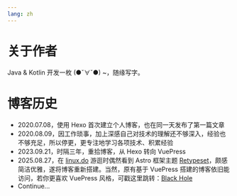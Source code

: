```yaml
---
lang: zh
---
```


# 关于作者

Java & Kotlin 开发一枚 (●ˇ∀ˇ●) ~，随缘写字。



# 博客历史

- 2020.07.08，使用 Hexo 首次建立个人博客，也在同一天发布了第一篇文章
- 2020.08.09，因工作琐事，加上深感自己对技术的理解还不够深入，经验也不够充足，所以停更，更专注地学习各项技术、积累经验
- 2023.09.21，时隔三年，重拾博客，从 Hexo 转向 VuePress
- 2025.08.27，在 [linux.do](https://linux.do/) 游逛时偶然看到 Astro 框架主题 [Retypeset](https://github.com/radishzzz/astro-theme-retypeset)，颇感简洁优雅，遂将博客重新搭建。当然，原有基于 VuePress 搭建的博客依旧能访问，若你更喜欢 VuePress 风格，可戳这里跳转：[Black Hole](https://blog.yudi-corgi.site) 
- Continue...
